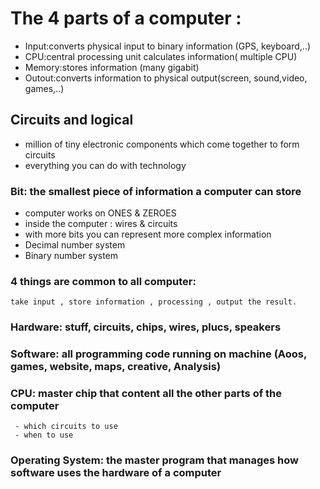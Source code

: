 # The 4 parts of a computer :
  - Input:converts physical input to binary information (GPS, keyboard,..)
  - CPU:central processing unit calculates information( multiple CPU)
  - Memory:stores information (many gigabit)
  - Outout:converts information to physical output(screen, sound,video, games,..)
  
  ## Circuits and logical 
   - million of tiny electronic components which come together to form circuits
   - everything you can do with technology
   
 ### Bit: the smallest piece of information a computer can store
 - computer works on ONES & ZEROES
 - inside the computer : wires & circuits
 - with more bits you can represent more complex information 
 - Decimal number system 
 - Binary number system
 
 ### 4 things are common to all computer:
    take input , store information , processing , output the result.

 ### Hardware: stuff, circuits, chips, wires, plucs, speakers
 
 ### Software: all programming code running on machine (Aoos, games, website, maps, creative, Analysis)
 
 ### CPU: master chip that content all the other parts of the computer 
     - which circuits to use
     - when to use
 
### Operating System: the master program that manages how software uses the hardware of a computer 
